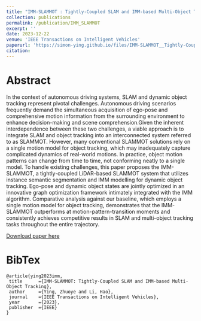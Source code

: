 ```yaml
---
title: "IMM-SLAMMOT : Tightly-Coupled SLAM and IMM-based Multi-Object Tracking"
collection: publications
permalink: /publication/IMM_SLAMMOT
excerpt: ''
date: 2023-12-22
venue: 'IEEE Transactions on Intelligent Vehicles'
paperurl: 'https://simon-ying.github.io/files/IMM-SLAMMOT__Tightly-Coupled_SLAM_and_IMM-based_Multi-Object_Tracking.pdf'
citation: 
---
```


# Abstract

In the context of autonomous driving systems, SLAM and dynamic object tracking represent pivotal challenges. Autonomous driving scenarios frequently demand the simultaneous acquisition of ego-pose and comprehensive motion information from the surrounding environment to enhance decision-making and scene comprehension.Given the inherent interdependence between these two challenges, a viable approach is to integrate SLAM and object tracking into an interconnected system referred to as SLAMMOT. However, many conventional SLAMMOT solutions rely on a single motion model for object tracking, which may inadequately capture complicated dynamics of real-world motions. In practice, object motion patterns can change from time to time, not conforming neatly to a single model. To handle existing challenges, this paper proposes the IMM-SLAMMOT, a tightly-coupled LiDAR-based SLAMMOT system that utilizes instance semantic segmentation and IMM modelling for dynamic object tracking. Ego-pose and dynamic object states are jointly optimized in an innovative graph optimization framework intimately integrated with the IMM algorithm. Comparative analysis against our baseline, which employs a single motion model for object tracking, demonstrates that the IMM-SLAMMOT outperforms at motion-pattern-transition moments and consistently achieves competitive results in SLAM and multi-object tracking tasks throughout the entire trajectory.



[Download paper here](https://simon-ying.github.io/files/IMM-SLAMMOT__Tightly-Coupled_SLAM_and_IMM-based_Multi-Object_Tracking.pdf)



# BibTex

<pre><code>@article{ying2023imm,
 title		={IMM-SLAMMOT: Tightly-Coupled SLAM and IMM-based Multi-Object Tracking},
 author		={Ying, Zhuoye and Li, Hao},
 journal	={IEEE Transactions on Intelligent Vehicles},
 year		={2023},
 publisher	={IEEE}
}</code></pre>
